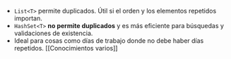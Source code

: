 
- `List<T>` permite duplicados. Útil si el orden y los elementos repetidos importan.
- `HashSet<T>` **no permite duplicados** y es más eficiente para búsquedas y validaciones de existencia.
- Ideal para cosas como días de trabajo donde no debe haber días repetidos.
[[Conocimientos varios]]
